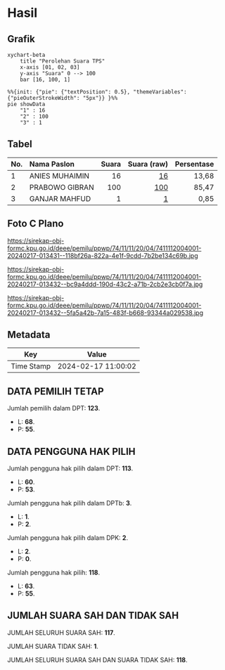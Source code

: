 # Hasil

## Grafik

```mermaid
xychart-beta
    title "Perolehan Suara TPS"
    x-axis [01, 02, 03]
    y-axis "Suara" 0 --> 100
    bar [16, 100, 1]
```

```mermaid
%%{init: {"pie": {"textPosition": 0.5}, "themeVariables": {"pieOuterStrokeWidth": "5px"}} }%%
pie showData
    "1" : 16
    "2" : 100
    "3" : 1
```

## Tabel

| No. | Nama Paslon    | Suara | Suara (raw) | Persentase |
|:--- |:-------------- | -----:| -----------:| ----------:|
| 1   | ANIES MUHAIMIN | 16    | [16][p-1]   | 13,68      |
| 2   | PRABOWO GIBRAN | 100   | [100][p-2]  | 85,47      |
| 3   | GANJAR MAHFUD  | 1     | [1][p-3]    | 0,85       |


[p-1]: https://github.com/gigit-pemilu/pemilu-2024-74-sulawesi-tenggara/blob/main/pilpres/hitung-suara/sub/74-sulawesi-tenggara/sub/11-kolaka-timur/sub/11-ueesi/sub/2004-porabua/sub/001-tps/sub/paslon-1.txt
[p-2]: https://github.com/gigit-pemilu/pemilu-2024-74-sulawesi-tenggara/blob/main/pilpres/hitung-suara/sub/74-sulawesi-tenggara/sub/11-kolaka-timur/sub/11-ueesi/sub/2004-porabua/sub/001-tps/sub/paslon-2.txt
[p-3]: https://github.com/gigit-pemilu/pemilu-2024-74-sulawesi-tenggara/blob/main/pilpres/hitung-suara/sub/74-sulawesi-tenggara/sub/11-kolaka-timur/sub/11-ueesi/sub/2004-porabua/sub/001-tps/sub/paslon-3.txt

## Foto C Plano

https://sirekap-obj-formc.kpu.go.id/deee/pemilu/ppwp/74/11/11/20/04/7411112004001-20240217-013431--118bf26a-822a-4e1f-9cdd-7b2be134c69b.jpg

https://sirekap-obj-formc.kpu.go.id/deee/pemilu/ppwp/74/11/11/20/04/7411112004001-20240217-013432--bc9a4ddd-190d-43c2-a71b-2cb2e3cb0f7a.jpg

https://sirekap-obj-formc.kpu.go.id/deee/pemilu/ppwp/74/11/11/20/04/7411112004001-20240217-013432--5fa5a42b-7a15-483f-b668-93344a029538.jpg


## Metadata

| Key        | Value               |
| ---------- | ------------------- |
| Time Stamp | 2024-02-17 11:00:02 |


## DATA PEMILIH TETAP

Jumlah pemilih dalam DPT: **123**.
 * L: **68**.
 * P: **55**.

## DATA PENGGUNA HAK PILIH

Jumlah pengguna hak pilih dalam DPT: **113**.
 * L: **60**.
 * P: **53**.

Jumlah pengguna hak pilih dalam DPTb: **3**.
 * L: **1**.
 * P: **2**.

Jumlah pengguna hak pilih dalam DPK: **2**.
 * L: **2**.
 * P: **0**.

Jumlah pengguna hak pilih: **118**.
 * L: **63**.
 * P: **55**.

## JUMLAH SUARA SAH DAN TIDAK SAH

JUMLAH SELURUH SUARA SAH: **117**.

JUMLAH SUARA TIDAK SAH: **1**.

JUMLAH SELURUH SUARA SAH DAN SUARA TIDAK SAH: **118**.


